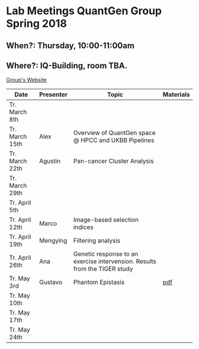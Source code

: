 # Lab Meetings QuantGen Group Spring 2018

## When?: Thursday, 10:00-11:00am

## Where?: IQ-Building, room TBA.


[Group's Website](http://quantgen.github.io/)

| Date           | Presenter     |  Topic        |  Materials    |
| -------------  | ------------- | ------------- | ------------- |
| Tr. March  8th     |               |            |               |
| Tr.  March 15th     |  Alex             |      Overview of QuantGen space @ HPCC and UKBB Pipelines            |               |
| Tr. March 22th     | Agustin              |   Pan-cancer Cluster Analysis            |               |
| Tr. March 29th     |               |               |               |
| Tr. April  5th     |               |               |               |
| Tr. April 12th     |  Marco        |  Image-based selection indices            |               |
| Tr. April 19th     |  Mengying     |  Filtering analysis   |               |
| Tr. April 26th     |  Ana          |  Genetic response to an exercise intervension. Results from the TIGER study |               |
| Tr. May    3rd     |  Gustavo             |   Phantom Epistasis            |   [pdf]()       |
| Tr. May   10th     |               |               |               |
| Tr. May   17th     |               |               |               |
| Tr. May   24th     |               |               |               |
